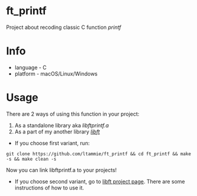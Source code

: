 # ft_printf
Project about recoding classic С function *printf*

# Info
* language - C
* platform - macOS/Linux/Windows

# Usage
There are 2 ways of using this function in your project:
1. As a standalone library aka *libftprintf.a*
2. As a part of my another library [*libft*](https://github.com/ltammie/libft)

* If you choose first variant, run:
```
git clone https://github.com/ltammie/ft_printf && cd ft_printf && make -s && make clean -s
```
  Now you can link libftprintf.a to your projects!

* If you choose second variant, go to [libft project page](https://github.com/ltammie/libft). There are some instructions of how to use it.
